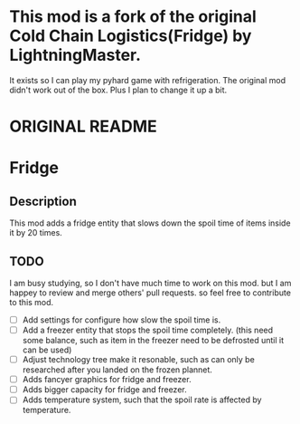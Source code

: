 # This mod is a fork of the original Cold Chain Logistics(Fridge) by LightningMaster.  
It exists so I can play my pyhard game with refrigeration.  The original mod didn't work out of the box.  Plus I plan to change it up a bit.


# ORIGINAL README
# Fridge

## Description

This mod adds a fridge entity that slows down the spoil time of items inside it by 20 times.

## TODO
I am busy studying, so I don't have much time to work on this mod. but I am happey to review and merge others' pull requests. so feel free to contribute to this mod.

- [ ] Add settings for configure how slow the spoil time is.
- [ ] Add a freezer entity that stops the spoil time completely. (this need some balance, such as item in the freezer need to be defrosted until it can be used)
- [ ] Adjust technology tree make it resonable, such as can only be researched after you landed on the frozen plannet.
- [ ] Adds fancyer graphics for fridge and freezer.
- [ ] Adds bigger capacity for fridge and freezer.
- [ ] Adds temperature system, such that the spoil rate is affected by temperature.
